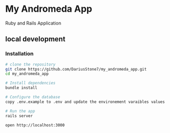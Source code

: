 # My Andromeda App
Ruby and Rails Application 

## local development

### Installation
```bash
# clone the repository
git clone https://github.com/DariusStone7/my_andromeda_app.git
cd my_andromeda_app

# Install dependencies
bundle install

# Configure the database
copy .env.example to .env and update the environement varaibles values

# Run the app
rails server

open http://localhost:3000